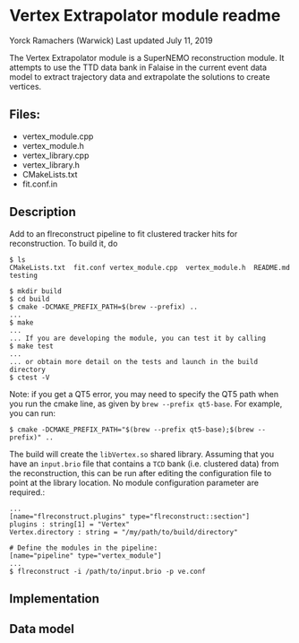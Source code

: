 # Vertex Extrapolator module readme

Yorck Ramachers (Warwick)
Last updated July 11, 2019

The Vertex Extrapolator module is a SuperNEMO reconstruction module. It attempts to use the TTD data bank in Falaise in the current
event data model to extract trajectory data and extrapolate the solutions to create vertices. 

## Files:

- vertex_module.cpp
- vertex_module.h
- vertex_library.cpp
- vertex_library.h
- CMakeLists.txt
- fit.conf.in


## Description

Add to an flreconstruct pipeline to fit clustered tracker hits for reconstruction. To build it, do

``` console
$ ls
CMakeLists.txt  fit.conf vertex_module.cpp  vertex_module.h  README.md  testing

$ mkdir build
$ cd build
$ cmake -DCMAKE_PREFIX_PATH=$(brew --prefix) ..
...
$ make
...
... If you are developing the module, you can test it by calling
$ make test
...
... or obtain more detail on the tests and launch in the build directory
$ ctest -V
```

Note: if you get a QT5 error, you may need to specify the QT5 path when you run the cmake line, as given by `brew --prefix qt5-base`. For example, you can run:
``` console
$ cmake -DCMAKE_PREFIX_PATH="$(brew --prefix qt5-base);$(brew --prefix)" ..
``` 

The build will create the `libVertex.so` shared library. Assuming that you have an `input.brio` file that contains a `TCD` bank (i.e. clustered data) from the reconstruction, this can be run after editing the configuration file to 
point at the library location. No module configuration parameter are required.:

``` console
...
[name="flreconstruct.plugins" type="flreconstruct::section"]
plugins : string[1] = "Vertex"
Vertex.directory : string = "/my/path/to/build/directory"

# Define the modules in the pipeline:
[name="pipeline" type="vertex_module"]
...
$ flreconstruct -i /path/to/input.brio -p ve.conf 
```

## Implementation


## Data model
